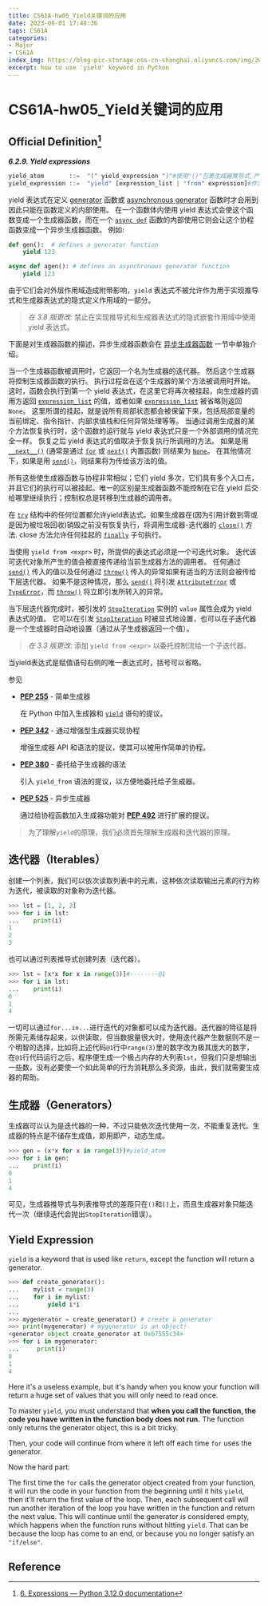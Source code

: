 ```yaml
---
title: CS61A-hw05_Yield关键词的应用
date: 2023-08-01 17:48:36
tags: CS61A
categories:
- Major
- CS61A
index_img: https://blog-pic-storage.oss-cn-shanghai.aliyuncs.com/img/202307091514452.png
excerpt: how to use 'yield' keyword in Python
---
```


# CS61A-hw05_Yield关键词的应用

## Official Definition[^1]

***6.2.9. Yield expressions***

```python
yield_atom       ::=  "(" yield_expression ")"#使用"()"包裹生成器推导式,产生生成器
yield_expression ::=  "yield" [expression_list | "from" expression]#作为表达式在函数体中使用
```

yield 表达式在定义 [generator](https://docs.python.org/zh-cn/3/glossary.html#term-generator) 函数或 [asynchronous generator](https://docs.python.org/zh-cn/3/glossary.html#term-asynchronous-generator) 函数时才会用到因此只能在函数定义的内部使用。 在一个函数体内使用 yield 表达式会使这个函数变成一个生成器函数，而在一个 [`async def`](https://docs.python.org/zh-cn/3/reference/compound_stmts.html#async-def) 函数的内部使用它则会让这个协程函数变成一个异步生成器函数。 例如:

```python
def gen():  # defines a generator function
    yield 123

async def agen(): # defines an asynchronous generator function
    yield 123
```

由于它们会对外层作用域造成附带影响，`yield` 表达式不被允许作为用于实现推导式和生成器表达式的隐式定义作用域的一部分。

> *在 3.8 版更改:* 禁止在实现推导式和生成器表达式的隐式嵌套作用域中使用 yield 表达式。

下面是对生成器函数的描述，异步生成器函数会在 [异步生成器函数](https://docs.python.org/zh-cn/3/reference/expressions.html?highlight=yield#asynchronous-generator-functions) 一节中单独介绍。

当一个生成器函数被调用时，它返回一个名为生成器的迭代器。 然后这个生成器将控制生成器函数的执行。 执行过程会在这个生成器的某个方法被调用时开始。 这时，函数会执行到第一个 yield 表达式，在这里它将再次被挂起，向生成器的调用方返回 [`expression_list`](https://docs.python.org/zh-cn/3/reference/expressions.html?highlight=yield#grammar-token-python-grammar-expression_list) 的值，或者如果 [`expression_list`](https://docs.python.org/zh-cn/3/reference/expressions.html?highlight=yield#grammar-token-python-grammar-expression_list) 被省略则返回 `None`。 这里所谓的挂起，就是说所有局部状态都会被保留下来，包括局部变量的当前绑定、指令指针、内部求值栈和任何异常处理等等。 当通过调用生成器的某个方法恢复执行时，这个函数的运行就与 yield 表达式只是一个外部调用的情况完全一样。 恢复之后 yield 表达式的值取决于恢复执行所调用的方法。 如果是用 [`__next__()`](https://docs.python.org/zh-cn/3/reference/expressions.html?highlight=yield#generator.__next__) (通常是通过 [`for`](https://docs.python.org/zh-cn/3/reference/compound_stmts.html#for) 或 [`next()`](https://docs.python.org/zh-cn/3/library/functions.html#next) 内置函数) 则结果为 [`None`](https://docs.python.org/zh-cn/3/library/constants.html#None)。 在其他情况下，如果是用 [`send()`](https://docs.python.org/zh-cn/3/reference/expressions.html?highlight=yield#generator.send)，则结果将为传给该方法的值。

所有这些使生成器函数与协程非常相似；它们 yield 多次，它们具有多个入口点，并且它们的执行可以被挂起。唯一的区别是生成器函数不能控制在它在 yield 后交给哪里继续执行；控制权总是转移到生成器的调用者。

在 [`try`](https://docs.python.org/zh-cn/3/reference/compound_stmts.html#try) 结构中的任何位置都允许yield表达式。如果生成器在(因为引用计数到零或是因为被垃圾回收)销毁之前没有恢复执行，将调用生成器-迭代器的 [`close()`](https://docs.python.org/zh-cn/3/reference/expressions.html?highlight=yield#generator.close) 方法. close 方法允许任何挂起的 [`finally`](https://docs.python.org/zh-cn/3/reference/compound_stmts.html#finally) 子句执行。

当使用 `yield from <expr>` 时，所提供的表达式必须是一个可迭代对象。 迭代该可迭代对象所产生的值会被直接传递给当前生成器方法的调用者。 任何通过 [`send()`](https://docs.python.org/zh-cn/3/reference/expressions.html?highlight=yield#generator.send) 传入的值以及任何通过 [`throw()`](https://docs.python.org/zh-cn/3/reference/expressions.html?highlight=yield#generator.throw) 传入的异常如果有适当的方法则会被传给下层迭代器。 如果不是这种情况，那么 [`send()`](https://docs.python.org/zh-cn/3/reference/expressions.html?highlight=yield#generator.send) 将引发 [`AttributeError`](https://docs.python.org/zh-cn/3/library/exceptions.html#AttributeError) 或 [`TypeError`](https://docs.python.org/zh-cn/3/library/exceptions.html#TypeError)，而 [`throw()`](https://docs.python.org/zh-cn/3/reference/expressions.html?highlight=yield#generator.throw) 将立即引发所转入的异常。

当下层迭代器完成时，被引发的 [`StopIteration`](https://docs.python.org/zh-cn/3/library/exceptions.html#StopIteration) 实例的 `value` 属性会成为 yield 表达式的值。 它可以在引发 [`StopIteration`](https://docs.python.org/zh-cn/3/library/exceptions.html#StopIteration) 时被显式地设置，也可以在子迭代器是一个生成器时自动地设置（通过从子生成器返回一个值）。

> *在 3.3 版更改:* 添加 `yield from <expr>` 以委托控制流给一个子迭代器。

当yield表达式是赋值语句右侧的唯一表达式时，括号可以省略。

参见

- [**PEP 255**](https://peps.python.org/pep-0255/) - 简单生成器

  在 Python 中加入生成器和 [`yield`](https://docs.python.org/zh-cn/3/reference/simple_stmts.html#yield) 语句的提议。

- [**PEP 342**](https://peps.python.org/pep-0342/) - 通过增强型生成器实现协程

  增强生成器 API 和语法的提议，使其可以被用作简单的协程。

- [**PEP 380**](https://peps.python.org/pep-0380/) - 委托给子生成器的语法

  引入 `yield_from` 语法的提议，以方便地委托给子生成器。

- [**PEP 525**](https://peps.python.org/pep-0525/) - 异步生成器

  通过给协程函数加入生成器功能对 [**PEP 492**](https://peps.python.org/pep-0492/) 进行扩展的提议。



>  为了理解`yield`的原理，我们必须首先理解生成器和迭代器的原理。

## 迭代器（Iterables）

创建一个列表，我们可以依次读取列表中的元素，这种依次读取输出元素的行为称为迭代，被读取的对象称为迭代器。

```py
>>> lst = [1, 2, 3]
>>> for i in lst:
...    print(i)
1
2
3
```

也可以通过列表推导式创建列表（迭代器）。

```py
>>> lst = [x*x for x in range(3)]#········@1
>>> for i in lst:
...    print(i)
0
1
4
```

一切可以通过`for...in...`进行迭代的对象都可以成为迭代器。迭代器的特征是将所需元素储存起来，以供读取，但当数据量很大时，使用迭代器产生数据则不是一个明智的选择，比如将上述代码`@1`行中`range(3)`里的数字改为极其庞大的数字，在`@1`行代码运行之后，程序便生成一个极占内存的大列表`lst`，但我们只是想输出一些数，没有必要使一个如此简单的行为消耗那么多资源，由此，我们就需要生成器的帮助。

## 生成器（Generators）

生成器可以认为是迭代器的一种，不过只能依次迭代使用一次，不能重复迭代。生成器的特点是不储存生成值，即用即产，动态生成。

```py
>>> gen = (x*x for x in range(3))#yield_atom
>>> for i in gen:
...    print(i)
0
1
4
```

可见，生成器推导式与列表推导式的差距只在`()`和`[]`上，而且生成器对象只能迭代一次（继续迭代会抛出`StopIteration`错误）。

## Yield Expression

`yield` is a keyword that is used like `return`, except the function will return a generator.

```py
>>> def create_generator():
...    mylist = range(3)
...    for i in mylist:
...        yield i*i
...
>>> mygenerator = create_generator() # create a generator
>>> print(mygenerator) # mygenerator is an object!
<generator object create_generator at 0xb7555c34>
>>> for i in mygenerator:
...     print(i)
0
1
4
```

Here it's a useless example, but it's handy when you know your function will return a huge set of values that you will only need to read once.

To master `yield`, you must understand that **when you call the function, the code you have written in the function body does not run.** The function only returns the generator object, this is a bit tricky.

Then, your code will continue from where it left off each time `for` uses the generator.

Now the hard part:

The first time the `for` calls the generator object created from your function, it will run the code in your function from the beginning until it hits `yield`, then it'll return the first value of the loop. Then, each subsequent call will run another iteration of the loop you have written in the function and return the next value. This will continue until the generator is considered empty, which happens when the function runs without hitting `yield`. That can be because the loop has come to an end, or because you no longer satisfy an `"if/else"`.

## Reference

[^1]:[6. Expressions — Python 3.12.0 documentation](https://docs.python.org/3/reference/expressions.html#grammar-token-python-grammar-yield_expression)
[^2]:[iterator - What does the "yield" keyword do in Python? - Stack Overflow](https://stackoverflow.com/questions/231767/what-does-the-yield-keyword-do-in-python?page=1&tab=scoredesc#tab-top)
[^3]:[python生成器-CSDN博客](https://blog.csdn.net/weixin_33751566/article/details/92288708)
